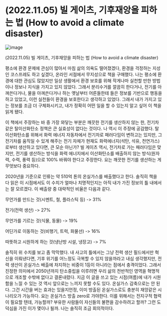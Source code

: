 # (2022.11.05) 빌 게이츠, 기후재앙을 피하는 법 (How to avoid a climate disaster)


![image](https://images-na.ssl-images-amazon.com/images/I/71291WM4VQL.jpg)

(2022.11.05) 빌 게이츠, 기후재앙을 피하는 법 (How to avoid a climate disaster)

평소에 환경 문제에 관심이 많아서 마침 삶의 의욕도 떨어졌겠다, 환경을 걱정하는 지성인 코스프레도 하고 싶겠다, 온라인 서점에서 무지성으로 책을 구매했다. 나는 평소에 환경에 대한 관심도 많았지만 일상 생활에서 환경 보호를 위해 작게나마 실천할 만한 방법이나 정보나 지식을 가지고 있지 않았다. 그래서 분리수거를 깔끔히 한다거나, 전기를 아껴쓴다거나, 물을 아껴쓴다거나 하는 옛날부터 어른들한테 들은 정보를 기반으로 행동을 하고 있었고, 이런 실천들이 환경을 보호한다고 생각하고 있었다. 그래서 내가 가지고 있는 정보를 조금 더 구체화시키고, 내가 정확히 어떤 일을 할 수 있는지 알고 싶어 이 책을 읽게 됐다.

이 책에서 주장하는 바 중 가장 와닿는 부분은 깨끗한 전기를 생산하지 않는 한, 전기차 같은 탈이산화탄소 정책은 큰 실효성이 없다는 것이다. 나 역시 이 주장에 공감했다. 탈 이산화탄소를 위해서 화력 에너지 자동차에서 전기차로 패러다임이 변하고는 있지만, 그 전기차를 움직일 수 있게 해주는 전기 자체가 현재도 화력에너지(석탄, 석유, 천연가스)로부터 생산하고 있다면, 큰 모순 아닌가? 빌 게이츠 역시, 전기차로 가는 패러다임은 맞지만, 전기를 생산하는 방식을 화력 에너지에서 이산화탄소를 배출하지 않는 방식(원자력, 수력, 풍력 등)으로 100% 바꿔야 한다고 주장한다. 요는 깨끗한 전기를 생산하는 게 무엇보다 중요하다.

2020년을 기준으로 인류는 약 510억 톤의 온실가스를 배출했다고 한다. 솔직히 책을 다 읽은 이 시점에서도 이 수치가 얼마나 치명적인지는 아직 내가 가진 정보의 틀 내에서는 잘 모르겠다. 이 배출량 중 대략적인 비율은 다음과 같다.

무언가를 만드는 것(시멘트, 철, 플라스틱 등) -> 31%

전기(전력 생산) -> 27%

무언가를 기르는 것(식물, 동물) -> 19%

어딘가로 이동하는 것(비행기, 트럭, 화물선) -> 16%

따뜻하고 시원하게 하는 것(냉난방 시설, 냉장고) -> 7%

솔직히 위 수치를 보고 좀 막막했다. 내 사고의 틀에서는 그냥 전력 생산 필드에서만 혁신을 이뤄낸다면, 기후 위기를 어느정도 극복할 수 있지 않을까라고 내심 생각했지만, 전력 생산이 온실가스 배출에 차지하는 비중이 1등이 아니라는 점에서 충격이었다. 그래서 진정한 의미에서 2050년까지 탄소중립을 이루려면 우리 삶의 전반적인 영역을 혁명적으로 개조할 수밖에 없다고 결론내렸다. 지금 이 글을 쓰고 있는 시점(여름)에 내가 시원함을 느낄 수 있는 것 역시 앞으로는 느끼지 못할 수도 있다. 온실가스 감축으로는 안 된다. 그건 시간을 버는 효과는 있을지언정, 이미 방출된 온실가스로도 충분히 재앙같은 시나리오가 가능하다. 요는 온실가스 방출 zero로 가야한다. 이를 위해서는 전지구적 협력이 필요할 텐데, 가능할까? 부유한 사람들이 자신들의 불편을 감수하려고 할까? 그런 도덕심을 가진 이가 몇이나 될까. 나는 솔직히 조금 회의적이다.


